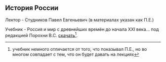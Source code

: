 ## История России

Лектор - Студников Павел Евгеньевич (в материалах указан как П.Е.)

Учебник - Россия и мир с древнейших времён до начала XXI века... под редакцией Порохни В.С.
[скачать](../../misc/extra-materials.md#история-россии)[^1].

[^1]:
    учебник немного отличается от того, что показывал П.Е., но во многом совпадает с тем, что
    он будет давать на лекциях
